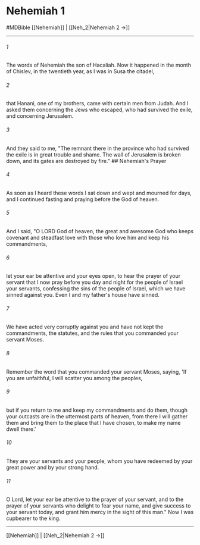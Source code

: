 # Nehemiah 1
#MDBible
[[Nehemiah]] | [[Neh_2|Nehemiah 2 →]]

***

###### 1 

The words of Nehemiah the son of Hacaliah. Now it happened in the month of Chislev, in the twentieth year, as I was in Susa the citadel, 

###### 2 

that Hanani, one of my brothers, came with certain men from Judah. And I asked them concerning the Jews who escaped, who had survived the exile, and concerning Jerusalem. 

###### 3 

And they said to me, "The remnant there in the province who had survived the exile is in great trouble and shame. The wall of Jerusalem is broken down, and its gates are destroyed by fire." ## Nehemiah's Prayer 

###### 4 

As soon as I heard these words I sat down and wept and mourned for days, and I continued fasting and praying before the God of heaven. 

###### 5 

And I said, "O LORD God of heaven, the great and awesome God who keeps covenant and steadfast love with those who love him and keep his commandments, 

###### 6 

let your ear be attentive and your eyes open, to hear the prayer of your servant that I now pray before you day and night for the people of Israel your servants, confessing the sins of the people of Israel, which we have sinned against you. Even I and my father's house have sinned. 

###### 7 

We have acted very corruptly against you and have not kept the commandments, the statutes, and the rules that you commanded your servant Moses. 

###### 8 

Remember the word that you commanded your servant Moses, saying, 'If you are unfaithful, I will scatter you among the peoples, 

###### 9 

but if you return to me and keep my commandments and do them, though your outcasts are in the uttermost parts of heaven, from there I will gather them and bring them to the place that I have chosen, to make my name dwell there.' 

###### 10 

They are your servants and your people, whom you have redeemed by your great power and by your strong hand. 

###### 11 

O Lord, let your ear be attentive to the prayer of your servant, and to the prayer of your servants who delight to fear your name, and give success to your servant today, and grant him mercy in the sight of this man." Now I was cupbearer to the king. 

***

[[Nehemiah]] | [[Neh_2|Nehemiah 2 →]]
